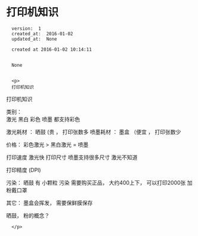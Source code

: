 
  # 打印机知识

      version:  1
      created_at:  2016-01-02
      updated_at:  None

      created at 2016-01-02 10:14:11 


      None


      <p>
      打印机知识
打印机知识

类别：  
    激光
          黑白
          彩色
    喷墨 
         都支持彩色


激光耗材 ： 晒鼓   (贵      ， 打印张数多
喷墨耗材 ： 墨盒  （便宜 ， 打印张数少

价格：
  彩色激光 >  黑白激光 = 喷墨

打印速度
  激光快
打印尺寸
  喷墨支持很多尺寸
  激光不知道

打印精度 (DPI)


污染：
   晒鼓 有 小颗粒 污染
    需要购买正品， 大约400上下， 可以打印2000张
   加粉戴口罩

其它：
   墨盒会挥发， 需要保鲜膜保存

晒鼓， 粉的概念？


      </p>

  